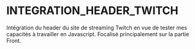 # INTEGRATION_HEADER_TWITCH

Intégration du header du site de streaming Twitch en vue de tester mes capacités à travailler en Javascript. Focalisé principalement sur la partie Front.
